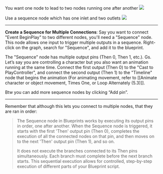 
You want one node to lead to two nodes running one after another
![](https://i.imgur.com/nL0hxMz.png)


Use a sequence node which has one inlet and two outlets
![](https://i.imgur.com/xAas8ps.png)

---

**Create a Sequence for Multiple Connections**: Say you want to connect "Event BeginPlay" to two different nodes, you'll need a "Sequence" node. This node allows one input to trigger multiple outputs in a sequence. Right-click on the graph, search for "Sequence", and add it to the blueprint.  

The "Sequence" node has multiple output pins (Then 0, Then 1, etc.). Gs. Let’s say you are controlling a character but you also want an animation running at the same time. Connect the first output (Then 0) to the "Cast to PlayController", and connect the second output (Then 1) to the "Timeline" node that begins the animation (For animating movement, refer to [[Animate character or object movement, Times One, or Loop Alternately (5.3)]].  

Btw you can add more sequence nodes by clicking “Add pin”.

---

Remember that although this lets you connect to multiple nodes, that they are ran in order:

> The Sequence node in Blueprints works by executing its output pins in order, one after another. When the Sequence node is triggered, it starts with the first 'Then' output pin (Then 0), completes the execution of all the connected nodes on that pin, and then moves on to the next 'Then' output pin (Then 1), and so on.
> 
> It does not execute the branches connected to its Then pins simultaneously. Each branch must complete before the next branch starts. This sequential execution allows for controlled, step-by-step execution of different parts of your Blueprint script.